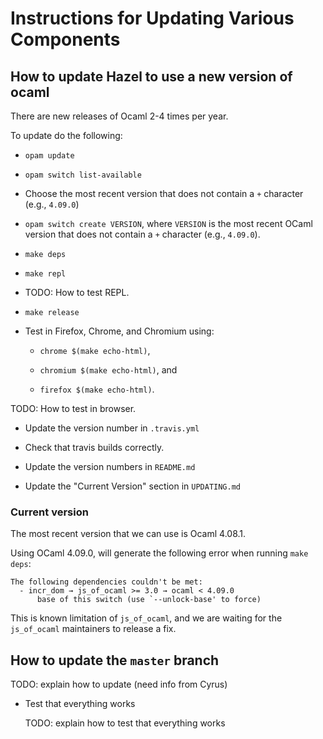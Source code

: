 # Instructions for Updating Various Components

## How to update Hazel to use a new version of ocaml

There are new releases of Ocaml 2-4 times per year.

To update do the following:

- `opam update`

- `opam switch list-available`

- Choose the most recent version that does not contain a `+` character (e.g.,
  `4.09.0`)

- `opam switch create VERSION`, where `VERSION` is the most recent OCaml version
  that does not contain a `+` character (e.g., `4.09.0`).

- `make deps`

- `make repl`

- TODO: How to test REPL.

- `make release`

- Test in Firefox, Chrome, and Chromium using:

  - `chrome $(make echo-html)`,

  - `chromium $(make echo-html)`, and

  - `firefox $(make echo-html)`.

TODO: How to test in browser.

- Update the version number in `.travis.yml`

- Check that travis builds correctly.

- Update the version numbers in `README.md`

- Update the "Current Version" section in `UPDATING.md`

### Current version

The most recent version that we can use is Ocaml 4.08.1.

Using OCaml 4.09.0, will generate the following error when running `make deps`:

```Text
The following dependencies couldn't be met:
  - incr_dom → js_of_ocaml >= 3.0 → ocaml < 4.09.0
      base of this switch (use `--unlock-base' to force)
```

This is known limitation of `js_of_ocaml`, and we are waiting for the
`js_of_ocaml` maintainers to release a fix.

## How to update the `master` branch

TODO: explain how to update (need info from Cyrus)

- Test that everything works

  TODO: explain how to test that everything works
